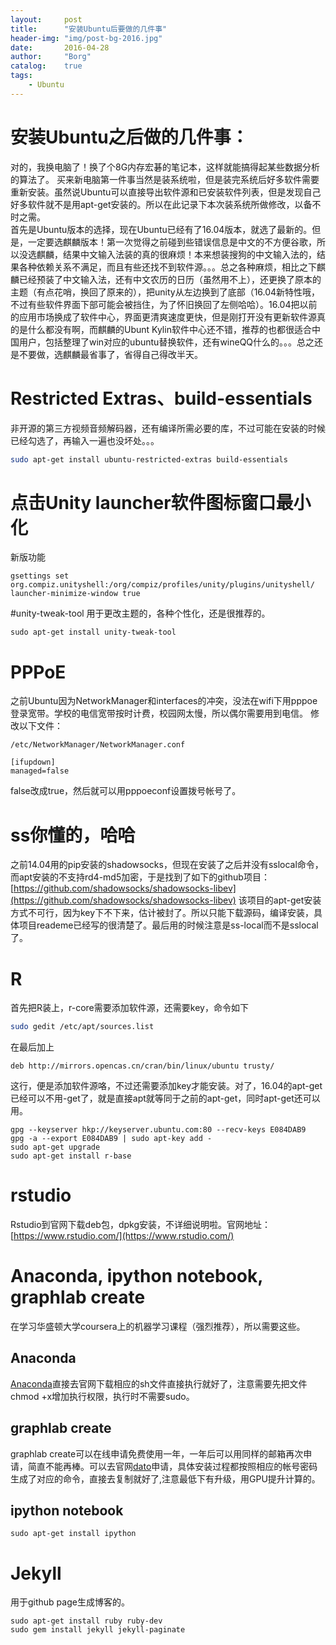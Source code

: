 ```yaml
---
layout: 	post
title:		"安装Ubuntu后要做的几件事"
header-img:	"img/post-bg-2016.jpg"
date:		2016-04-28
author: 	"Borg"
catalog:	true
tags:
    - Ubuntu
---
```

# 安装Ubuntu之后做的几件事：  
对的，我换电脑了！换了个8G内存宏碁的笔记本，这样就能搞得起某些数据分析的算法了。
买来新电脑第一件事当然是装系统啦，但是装完系统后好多软件需要重新安装。虽然说Ubuntu可以直接导出软件源和已安装软件列表，但是发现自己好多软件就不是用apt-get安装的。所以在此记录下本次装系统所做修改，以备不时之需。  
首先是Ubuntu版本的选择，现在Ubuntu已经有了16.04版本，就选了最新的。但是，一定要选麒麟版本！第一次觉得之前碰到些错误信息是中文的不方便谷歌，所以没选麒麟，结果中文输入法装的真的很麻烦！本来想装搜狗的中文输入法的，结果各种依赖关系不满足，而且有些还找不到软件源。。。总之各种麻烦，相比之下麒麟已经预装了中文输入法，还有中文农历的日历（虽然用不上），还更换了原本的主题（有点花哨，换回了原来的），把unity从左边换到了底部（16.04新特性哦，不过有些软件界面下部可能会被挡住，为了怀旧换回了左侧哈哈）。16.04把以前的应用市场换成了软件中心，界面更清爽速度更快，但是刚打开没有更新软件源真的是什么都没有啊，而麒麟的Ubunt Kylin软件中心还不错，推荐的也都很适合中国用户，包括整理了win对应的ubuntu替换软件，还有wineQQ什么的。。。总之还是不要做，选麒麟最省事了，省得自己得改半天。  

# Restricted Extras、build-essentials
非开源的第三方视频音频解码器，还有编译所需必要的库，不过可能在安装的时候已经勾选了，再输入一遍也没坏处。。。

```bash
sudo apt-get install ubuntu-restricted-extras build-essentials
```
# 点击Unity launcher软件图标窗口最小化
新版功能

```
gsettings set org.compiz.unityshell:/org/compiz/profiles/unity/plugins/unityshell/ launcher-minimize-window true
```
#unity-tweak-tool
用于更改主题的，各种个性化，还是很推荐的。

```
sudo apt-get install unity-tweak-tool
```

# PPPoE
之前Ubuntu因为NetworkManager和interfaces的冲突，没法在wifi下用pppoe登录宽带。学校的电信宽带按时计费，校园网太慢，所以偶尔需要用到电信。
修改以下文件：

```
/etc/NetworkManager/NetworkManager.conf  
```

```
[ifupdown]  
managed=false 
```
false改成true，然后就可以用pppoeconf设置拨号帐号了。

# ss你懂的，哈哈
之前14.04用的pip安装的shadowsocks，但现在安装了之后并没有sslocal命令，而apt安装的不支持rd4-md5加密，于是找到了如下的github项目：
[https://github.com/shadowsocks/shadowsocks-libev](https://github.com/shadowsocks/shadowsocks-libev)
该项目的apt-get安装方式不可行，因为key下不下来，估计被封了。所以只能下载源码，编译安装，具体项目reademe已经写的很清楚了。最后用的时候注意是ss-local而不是sslocal了。

# R
首先把R装上，r-core需要添加软件源，还需要key，命令如下

```bash
sudo gedit /etc/apt/sources.list
```
在最后加上

```
deb http://mirrors.opencas.cn/cran/bin/linux/ubuntu trusty/
```
这行，便是添加软件源咯，不过还需要添加key才能安装。对了，16.04的apt-get已经可以不用-get了，就是直接apt就等同于之前的apt-get，同时apt-get还可以用。

```
gpg --keyserver hkp://keyserver.ubuntu.com:80 --recv-keys E084DAB9  
gpg -a --export E084DAB9 | sudo apt-key add -  
sudo apt-get upgrade  
sudo apt-get install r-base  
```

# rstudio
Rstudio到官网下载deb包，dpkg安装，不详细说明啦。官网地址：[https://www.rstudio.com/](https://www.rstudio.com/)

# Anaconda, ipython notebook, graphlab create
在学习华盛顿大学coursera上的机器学习课程（强烈推荐），所以需要这些。
## Anaconda
[Anaconda](https://www.continuum.io/downloads)直接去官网下载相应的sh文件直接执行就好了，注意需要先把文件chmod +x增加执行权限，执行时不需要sudo。

## graphlab create
graphlab create可以在线申请免费使用一年，一年后可以用同样的邮箱再次申请，简直不能再棒。可以去官网[dato](https://dato.com/)申请，具体安装过程都按照相应的帐号密码生成了对应的命令，直接去复制就好了,注意最低下有升级，用GPU提升计算的。

## ipython notebook
```
sudo apt-get install ipython
```

# Jekyll
用于github page生成博客的。

```
sudo apt-get install ruby ruby-dev
sudo gem install jekyll jekyll-paginate
```



